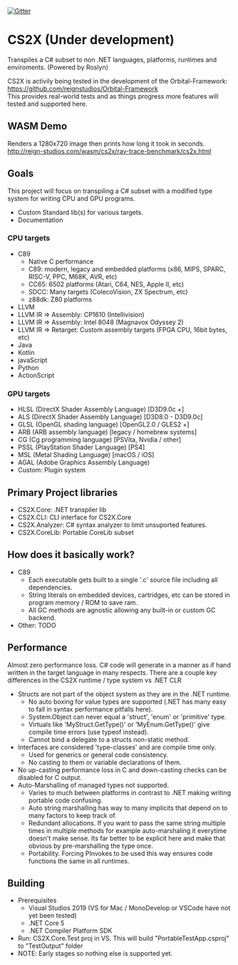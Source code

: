 [![Gitter](https://badges.gitter.im/ReignStudios/CS2X.svg)](https://gitter.im/ReignStudios/CS2X?utm_source=badge&utm_medium=badge&utm_campaign=pr-badge)

# CS2X (Under development)
Transpiles a C# subset to non .NET languages, platforms, runtimes and enviroments. (Powered by Roslyn)<br>

CS2X is activily being tested in the development of the Orbital-Framework:<br>
https://github.com/reignstudios/Orbital-Framework<br>
This provides real-world tests and as things progress more features will tested and supported here.

## WASM Demo
Renders a 1280x720 image then prints how long it took in seconds.<br>
http://reign-studios.com/wasm/cs2x/ray-trace-benchmark/cs2x.html

## Goals
This project will focus on transpiling a C# subset with a modified type system for writing CPU and GPU programs.
* Custom Standard lib(s) for various targets.
* Documentation

### CPU targets
* C89
	* Native C performance
	* C89: modern, legacy and embedded platforms (x86, MIPS, SPARC, RISC-V, PPC, M68K, AVR, etc)
	* CC65: 6502 platforms (Atari, C64, NES, Apple II, etc)
	* SDCC: Many targets (ColecoVision, ZX Spectrum, etc)
	* z88dk: Z80 platforms
* LLVM
* LLVM IR => Assembly: CP1610 (Intellivision)
* LLVM IR => Assembly: Intel 8048 (Magnavox Odyssey 2)
* LLVM IR => Retarget: Custom assembly targets (FPGA CPU, 16bit bytes, etc)
* Java
* Kotlin
* javaScript
* Python
* ActionScript

### GPU targets
* HLSL (DirectX Shader Assembly Language) [D3D9.0c +]
* ALS (DirectX Shader Assembly Language) [D3D8.0 - D3D9.0c]
* GLSL (OpenGL shading language) [OpenGL2.0 / GLES2 +]
* ARB (ARB assembly language) [legacy / homebrew systems]
* CG (Cg programming language) [PSVita, Nvidia / other]
* PSSL (PlayStation Shader Language) [PS4]
* MSL (Metal Shading Language) [macOS / iOS]
* AGAL (Adobe Graphics Assembly Language)
* Custom: Plugin system

## Primary Project libraries
* CS2X.Core: .NET transpiler lib
* CS2X.CLI: CLI interface for CS2X.Core
* CS2X.Analyzer: C# syntax analyzer to limit unsuported features.
* CS2X.CoreLib: Portable CoreLib subset

## How does it basically work?
* C89
	* Each executable gets built to a single '.c' source file including all dependencies.
	* String literals on embedded devices, cartridges, etc can be stored in program memory / ROM to save ram.
	* All GC methods are agnostic allowing any built-in or custom GC backend.
* Other: TODO

## Performance
Almost zero performance loss. C# code will generate in a manner as if hand written in the target language in many respects. There are a couple key differences in the CS2X runtime / type system vs .NET CLR
* Structs are not part of the object system as they are in the .NET runtime.
	* No auto boxing for value types are supported (.NET has many easy to fall in syntax performance pitfalls here).
	* System.Object can never equal a 'struct', 'enum' or 'primitive' type.
	* Virtuals like 'MyStruct.GetType()' or 'MyEnum.GetType()' give compile time errors (use typeof instead).
	* Cannot bind a delegate to a structs non-static method.
* Interfaces are considered 'type-classes' and are compile time only.
	* Used for generics or general code consistency.
	* No casting to them or variable declarations of them.
* No up-casting performance loss in C and down-casting checks can be disabled for C output.
* Auto-Marshalling of managed types not supported.
	* Varies to much between platforms in contrast to .NET making writing portable code confusing.
	* Auto string marshalling has way to many implicits that depend on to many factors to keep track of.
	* Redundant allocations. If you want to pass the same string multiple times in multiple methods for example auto-marshaling it everytime doesn't make sense. Its far better to be explicit here and make that obvious by pre-marshalling the type once.
	* Portability. Forcing PInvokes to be used this way ensures code functions the same in all runtimes.

## Building
* Prerequisites
	* Visual Studios 2019 (VS for Mac / MonoDevelop or VSCode have not yet been tested)
	* .NET Core 5
	* .NET Compiler Platform SDK
* Run: CS2X.Core.Test proj in VS. This will build "PortableTestApp.csproj" to "TestOutput" folder
* NOTE: Early stages so nothing else is supported yet.